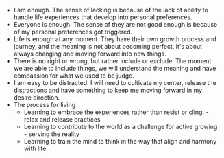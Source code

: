 - I am enough. The sense of lacking is because of the lack of ability to handle life experiences that develop into personal preferences.
- Everyone is enough. The sense of they are not good enough is because of my personal preferences got triggered. 
- Life is enough at any moment. They have their own growth process and journey, and the meaning is not about becoming perfect, it's about always changing and moving forward into new things.
- There is no right or wrong, but rather include or exclude. The moment we are able to include things, we will understand the meaning and have compassion for what we used to be judge.
- I am easy to be distracted. I will need to cultivate my center, release the distractions and have something to keep me moving forward in my desire direction.
- The process for living
    - Learning to embrace the experiences rather than resist or cling. - relax and release practices
    - Learning to contribute to the world as a challenge for active growing - serving the reality
    - Learning to train the mind to think in the way that align and harmony with life
